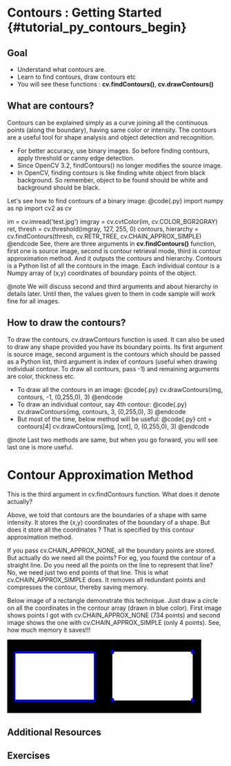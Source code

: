 Contours : Getting Started {#tutorial_py_contours_begin}
==========================

Goal
----

-   Understand what contours are.
-   Learn to find contours, draw contours etc
-   You will see these functions : **cv.findContours()**, **cv.drawContours()**

What are contours?
------------------

Contours can be explained simply as a curve joining all the continuous points (along the boundary),
having same color or intensity. The contours are a useful tool for shape analysis and object
detection and recognition.

-   For better accuracy, use binary images. So before finding contours, apply threshold or canny
    edge detection.
-   Since OpenCV 3.2, findContours() no longer modifies the source image.
-   In OpenCV, finding contours is like finding white object from black background. So remember,
    object to be found should be white and background should be black.

Let's see how to find contours of a binary image:
@code{.py}
import numpy as np
import cv2 as cv

im = cv.imread('test.jpg')
imgray = cv.cvtColor(im, cv.COLOR_BGR2GRAY)
ret, thresh = cv.threshold(imgray, 127, 255, 0)
contours, hierarchy = cv.findContours(thresh, cv.RETR_TREE, cv.CHAIN_APPROX_SIMPLE)
@endcode
See, there are three arguments in **cv.findContours()** function, first one is source image, second
is contour retrieval mode, third is contour approximation method. And it outputs the contours and hierarchy.
Contours is a Python list of all the contours in the image. Each individual contour is a
Numpy array of (x,y) coordinates of boundary points of the object.

@note We will discuss second and third arguments and about hierarchy in details later. Until then,
the values given to them in code sample will work fine for all images.

How to draw the contours?
-------------------------

To draw the contours, cv.drawContours function is used. It can also be used to draw any shape
provided you have its boundary points. Its first argument is source image, second argument is the
contours which should be passed as a Python list, third argument is index of contours (useful when
drawing individual contour. To draw all contours, pass -1) and remaining arguments are color,
thickness etc.

* To draw all the contours in an image:
@code{.py}
cv.drawContours(img, contours, -1, (0,255,0), 3)
@endcode
* To draw an individual contour, say 4th contour:
@code{.py}
cv.drawContours(img, contours, 3, (0,255,0), 3)
@endcode
* But most of the time, below method will be useful:
@code{.py}
cnt = contours[4]
cv.drawContours(img, [cnt], 0, (0,255,0), 3)
@endcode

@note Last two methods are same, but when you go forward, you will see last one is more useful.

Contour Approximation Method
============================

This is the third argument in cv.findContours function. What does it denote actually?

Above, we told that contours are the boundaries of a shape with same intensity. It stores the (x,y)
coordinates of the boundary of a shape. But does it store all the coordinates ? That is specified by
this contour approximation method.

If you pass cv.CHAIN_APPROX_NONE, all the boundary points are stored. But actually do we need all
the points? For eg, you found the contour of a straight line. Do you need all the points on the line
to represent that line? No, we need just two end points of that line. This is what
cv.CHAIN_APPROX_SIMPLE does. It removes all redundant points and compresses the contour, thereby
saving memory.

Below image of a rectangle demonstrate this technique. Just draw a circle on all the coordinates in
the contour array (drawn in blue color). First image shows points I got with cv.CHAIN_APPROX_NONE
(734 points) and second image shows the one with cv.CHAIN_APPROX_SIMPLE (only 4 points). See, how
much memory it saves!!!

![image](images/none.jpg)

Additional Resources
--------------------

Exercises
---------
